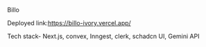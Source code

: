Billo 

Deployed link:https://billo-ivory.vercel.app/

Tech stack-
Next.js,
convex,
Inngest,
clerk,
schadcn UI,
Gemini API
